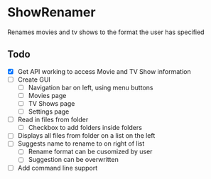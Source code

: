 # ShowRenamer
Renames movies and tv shows to the format the user has specified

## Todo
- [x] Get API working to access Movie and TV Show information
- [ ] Create GUI
  - [ ] Navigation bar on left, using menu buttons
  - [ ] Movies page
  - [ ] TV Shows page
  - [ ] Settings page
- [ ] Read in files from folder
  - [ ] Checkbox to add folders inside folders
- [ ] Displays all files from folder on a list on the left
- [ ] Suggests name to rename to on right of list
  - [ ] Rename format can be cusomized by user
  - [ ] Suggestion can be overwritten
- [ ] Add command line support
